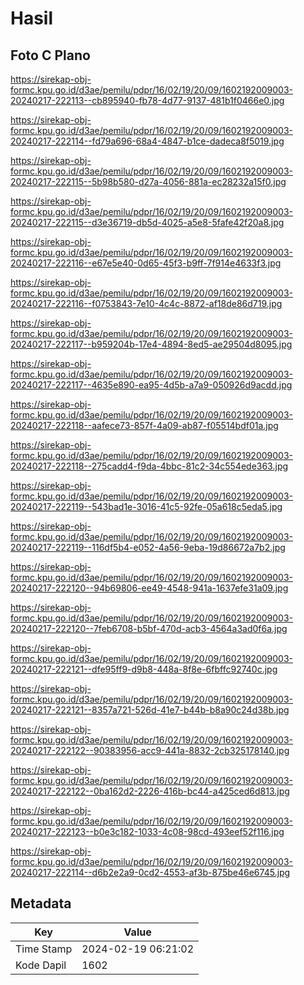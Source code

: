 # Hasil

## Foto C Plano

https://sirekap-obj-formc.kpu.go.id/d3ae/pemilu/pdpr/16/02/19/20/09/1602192009003-20240217-222113--cb895940-fb78-4d77-9137-481b1f0466e0.jpg

https://sirekap-obj-formc.kpu.go.id/d3ae/pemilu/pdpr/16/02/19/20/09/1602192009003-20240217-222114--fd79a696-68a4-4847-b1ce-dadeca8f5019.jpg

https://sirekap-obj-formc.kpu.go.id/d3ae/pemilu/pdpr/16/02/19/20/09/1602192009003-20240217-222115--5b98b580-d27a-4056-881a-ec28232a15f0.jpg

https://sirekap-obj-formc.kpu.go.id/d3ae/pemilu/pdpr/16/02/19/20/09/1602192009003-20240217-222115--d3e36719-db5d-4025-a5e8-5fafe42f20a8.jpg

https://sirekap-obj-formc.kpu.go.id/d3ae/pemilu/pdpr/16/02/19/20/09/1602192009003-20240217-222116--e67e5e40-0d65-45f3-b9ff-7f914e4633f3.jpg

https://sirekap-obj-formc.kpu.go.id/d3ae/pemilu/pdpr/16/02/19/20/09/1602192009003-20240217-222116--f0753843-7e10-4c4c-8872-af18de86d719.jpg

https://sirekap-obj-formc.kpu.go.id/d3ae/pemilu/pdpr/16/02/19/20/09/1602192009003-20240217-222117--b959204b-17e4-4894-8ed5-ae29504d8095.jpg

https://sirekap-obj-formc.kpu.go.id/d3ae/pemilu/pdpr/16/02/19/20/09/1602192009003-20240217-222117--4635e890-ea95-4d5b-a7a9-050926d9acdd.jpg

https://sirekap-obj-formc.kpu.go.id/d3ae/pemilu/pdpr/16/02/19/20/09/1602192009003-20240217-222118--aafece73-857f-4a09-ab87-f05514bdf01a.jpg

https://sirekap-obj-formc.kpu.go.id/d3ae/pemilu/pdpr/16/02/19/20/09/1602192009003-20240217-222118--275cadd4-f9da-4bbc-81c2-34c554ede363.jpg

https://sirekap-obj-formc.kpu.go.id/d3ae/pemilu/pdpr/16/02/19/20/09/1602192009003-20240217-222119--543bad1e-3016-41c5-92fe-05a618c5eda5.jpg

https://sirekap-obj-formc.kpu.go.id/d3ae/pemilu/pdpr/16/02/19/20/09/1602192009003-20240217-222119--116df5b4-e052-4a56-9eba-19d86672a7b2.jpg

https://sirekap-obj-formc.kpu.go.id/d3ae/pemilu/pdpr/16/02/19/20/09/1602192009003-20240217-222120--94b69806-ee49-4548-941a-1637efe31a09.jpg

https://sirekap-obj-formc.kpu.go.id/d3ae/pemilu/pdpr/16/02/19/20/09/1602192009003-20240217-222120--7feb6708-b5bf-470d-acb3-4564a3ad0f6a.jpg

https://sirekap-obj-formc.kpu.go.id/d3ae/pemilu/pdpr/16/02/19/20/09/1602192009003-20240217-222121--dfe95ff9-d9b8-448a-8f8e-6fbffc92740c.jpg

https://sirekap-obj-formc.kpu.go.id/d3ae/pemilu/pdpr/16/02/19/20/09/1602192009003-20240217-222121--8357a721-526d-41e7-b44b-b8a90c24d38b.jpg

https://sirekap-obj-formc.kpu.go.id/d3ae/pemilu/pdpr/16/02/19/20/09/1602192009003-20240217-222122--90383956-acc9-441a-8832-2cb325178140.jpg

https://sirekap-obj-formc.kpu.go.id/d3ae/pemilu/pdpr/16/02/19/20/09/1602192009003-20240217-222122--0ba162d2-2226-416b-bc44-a425ced6d813.jpg

https://sirekap-obj-formc.kpu.go.id/d3ae/pemilu/pdpr/16/02/19/20/09/1602192009003-20240217-222123--b0e3c182-1033-4c08-98cd-493eef52f116.jpg

https://sirekap-obj-formc.kpu.go.id/d3ae/pemilu/pdpr/16/02/19/20/09/1602192009003-20240217-222114--d6b2e2a9-0cd2-4553-af3b-875be46e6745.jpg


## Metadata

| Key        | Value               |
| ---------- | ------------------- |
| Time Stamp | 2024-02-19 06:21:02 |
| Kode Dapil | 1602                |



